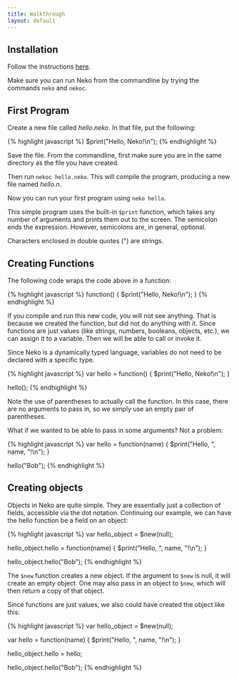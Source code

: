 ```yaml
---
title: Walkthrough
layout: default
---
```


## Installation

Follow the instructions [here](install.html).

Make sure you can run Neko from the commandline by trying the commands `neko` and `nekoc`. 

## First Program

Create a new file called *hello.neko*. In that file, put the following:

{% highlight javascript %}
$print("Hello, Neko!\n");
{% endhighlight %}

Save the file. From the commandline, first make sure you are in the same directory as the file you have created.

Then run `nekoc hello.neko`. This will compile the program, producing a new file named *hello.n*.

Now you can run your first program using `neko hello`.

This simple program uses the built-in `$print` function, which takes any number of arguments and prints them out to the screen. The semicolon ends the expression. However, semicolons are, in general, optional.

Characters enclosed in double quotes (") are strings.

## Creating Functions

The following code wraps the code above in a function:

{% highlight javascript %}
function() {
    $print("Hello, Neko!\n");
}
{% endhighlight %}

If you compile and run this new code, you will not see anything. That is because we created the function, but did not do anything with it. Since functions are just values (like strings, numbers, booleans, objects, etc.), we can assign it to a variable. Then we will be able to call or invoke it.

Since Neko is a dynamically typed language, variables do not need to be declared with a specific type.

{% highlight javascript %}
var hello = function() {
    $print("Hello, Neko!\n");
}

hello();
{% endhighlight %}

Note the use of parentheses to actually call the function. In this case, there are no arguments to pass in, so we simply use an empty pair of parentheses.

What if we wanted to be able to pass in some arguments? Not a problem:

{% highlight javascript %}
var hello = function(name) {
    $print("Hello, ", name, "!\n");
}

hello("Bob");
{% endhighlight %}

## Creating objects

Objects in Neko are quite simple. They are essentially just a collection of fields, accessible via the dot notation. Continuing our example, we can have the hello function be a field on an object:

{% highlight javascript %}
var hello_object = $new(null);

hello_object.hello = function(name) {
    $print("Hello, ", name, "!\n");
}

hello_object.hello("Bob");
{% endhighlight %}


The `$new` function creates a new object. If the argument to `$new` is null, it will create an empty object. One may also pass in an object to `$new`, which will then return a copy of that object.

Since functions are just values, we also could have created the object like this:

{% highlight javascript %}
var hello_object = $new(null);

var hello = function(name) {
    $print("Hello, ", name, "!\n");
}

hello_object.hello = hello;

hello_object.hello("Bob");
{% endhighlight %}

